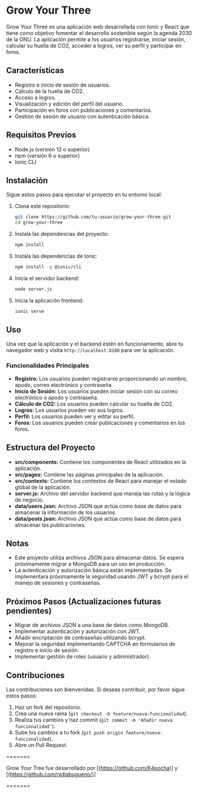 # Grow Your Three

Grow Your Three es una aplicación web desarrollada con Ionic y React que tiene como objetivo fomentar el desarrollo sostenible según la agenda 2030 de la ONU. La aplicación permite a los usuarios registrarse, iniciar sesión, calcular su huella de CO2, acceder a logros, ver su perfil y participar en foros.

## Características

- Registro e inicio de sesión de usuarios.
- Cálculo de la huella de CO2.
- Acceso a logros.
- Visualización y edición del perfil del usuario.
- Participación en foros con publicaciones y comentarios.
- Gestión de sesión de usuario con autenticación básica.

## Requisitos Previos

- Node.js (versión 12 o superior)
- npm (versión 6 o superior)
- Ionic CLI

## Instalación

Sigue estos pasos para ejecutar el proyecto en tu entorno local:

1. Clona este repositorio:

    ```sh
    git clone https://github.com/tu-usuario/grow-your-three.git
    cd grow-your-three
    ```

2. Instala las dependencias del proyecto:

    ```sh
    npm install
    ```

3. Instala las dependencias de Ionic:

    ```sh
    npm install -g @ionic/cli
    ```


5. Inicia el servidor backend:

    ```sh
    node server.js
    ```

6. Inicia la aplicación frontend:

    ```sh
    ionic serve
    ```

## Uso

Una vez que la aplicación y el backend estén en funcionamiento, abre tu navegador web y visita `http://localhost:8100` para ver la aplicación.

### Funcionalidades Principales

- **Registro:** Los usuarios pueden registrarse proporcionando un nombre, apodo, correo electrónico y contraseña.
- **Inicio de Sesión:** Los usuarios pueden iniciar sesión con su correo electrónico o apodo y contraseña.
- **Cálculo de CO2:** Los usuarios pueden calcular su huella de CO2.
- **Logros:** Los usuarios pueden ver sus logros.
- **Perfil:** Los usuarios pueden ver y editar su perfil.
- **Foros:** Los usuarios pueden crear publicaciones y comentarios en los foros.

## Estructura del Proyecto

- **src/components:** Contiene los componentes de React utilizados en la aplicación.
- **src/pages:** Contiene las páginas principales de la aplicación.
- **src/contexts:** Contiene los contextos de React para manejar el estado global de la aplicación.
- **server.js:** Archivo del servidor backend que maneja las rutas y la lógica de negocio.
- **data/users.json:** Archivo JSON que actúa como base de datos para almacenar la información de los usuarios.
- **data/posts.json:** Archivo JSON que actúa como base de datos para almacenar las publicaciones.

## Notas

- Este proyecto utiliza archivos JSON para almacenar datos. Se espera próximamente migrar a MongoDB para un uso en producción.
- La autenticación y autorización básica están implementadas. Se implementara próximamente la seguridad usando JWT y bcrypt para el manejo de sesiones y contraseñas.

## Próximos Pasos (Actualizaciones futuras pendientes)

- Migrar de archivos JSON a una base de datos como MongoDB.
- Implementar autenticación y autorización con JWT.
- Añadir encriptación de contraseñas utilizando bcrypt.
- Mejorar la seguridad implementando CAPTCHA en formularios de registro e inicio de sesión.
- Implementar gestión de roles (usuario y administrador).

## Contribuciones

Las contribuciones son bienvenidas. Si deseas contribuir, por favor sigue estos pasos:

1. Haz un fork del repositorio.
2. Crea una nueva rama (`git checkout -b feature/nueva-funcionalidad`).
3. Realiza tus cambios y haz commit (`git commit -m 'Añadir nueva funcionalidad'`).
4. Sube los cambios a tu fork (`git push origin feature/nueva-funcionalidad`).
5. Abre un Pull Request.


=======

Grow Your Tree fue desarrollado por [(https://github.com/K4pocha)] y [(https://github.com/nidiabugueno/)]

=======

